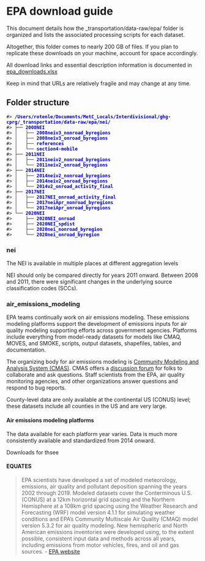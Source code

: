 
<!-- README.md is generated from README.Rmd. Please edit that file -->

# EPA download guide

This document details how the \_transportation/data-raw/epa/ folder is
organized and lists the associated processing scripts for each dataset.

Altogether, this folder comes to nearly 200 GB of files. If you plan to
replicate these downloads on your machine, account for space
accordingly.

All download links and essential description information is documented
in [epa_downloads.xlsx](_transportation/data-raw/epa/epa_downloads.xlsx)

Keep in mind that URLs are relatively fragile and may change at any
time.

## Folder structure

<PRE class="fansi fansi-output"><CODE>#&gt; <span style='color: #0000BB; font-weight: bold;'>/Users/rotenle/Documents/MetC_Locals/Interdivisional/ghg-cprg/_transportation/data-raw/epa/nei/</span>
#&gt; ├── <span style='color: #0000BB; font-weight: bold;'>2008NEI</span>
#&gt; │   ├── <span style='color: #0000BB; font-weight: bold;'>2008neiv3_nonroad_byregions</span>
#&gt; │   ├── <span style='color: #0000BB; font-weight: bold;'>2008neiv3_onroad_byregions</span>
#&gt; │   ├── <span style='color: #0000BB; font-weight: bold;'>references</span>
#&gt; │   └── <span style='color: #0000BB; font-weight: bold;'>section4-mobile</span>
#&gt; ├── <span style='color: #0000BB; font-weight: bold;'>2011NEI</span>
#&gt; │   ├── <span style='color: #0000BB; font-weight: bold;'>2011neiv2_nonroad_byregions</span>
#&gt; │   └── <span style='color: #0000BB; font-weight: bold;'>2011neiv2_onroad_byregions</span>
#&gt; ├── <span style='color: #0000BB; font-weight: bold;'>2014NEI</span>
#&gt; │   ├── <span style='color: #0000BB; font-weight: bold;'>2014neiv2_nonroad_byregions</span>
#&gt; │   ├── <span style='color: #0000BB; font-weight: bold;'>2014neiv2_onroad_byregions</span>
#&gt; │   └── <span style='color: #0000BB; font-weight: bold;'>2014v2_onroad_activity_final</span>
#&gt; ├── <span style='color: #0000BB; font-weight: bold;'>2017NEI</span>
#&gt; │   ├── <span style='color: #0000BB; font-weight: bold;'>2017NEI_onroad_activity_final</span>
#&gt; │   ├── <span style='color: #0000BB; font-weight: bold;'>2017neiApr_nonroad_byregions</span>
#&gt; │   └── <span style='color: #0000BB; font-weight: bold;'>2017neiApr_onroad_byregions</span>
#&gt; └── <span style='color: #0000BB; font-weight: bold;'>2020NEI</span>
#&gt;     ├── <span style='color: #0000BB; font-weight: bold;'>2020NEI_onroad</span>
#&gt;     ├── <span style='color: #0000BB; font-weight: bold;'>2020NEI_spdist</span>
#&gt;     ├── <span style='color: #0000BB; font-weight: bold;'>2020nei_nonroad_byregion</span>
#&gt;     └── <span style='color: #0000BB; font-weight: bold;'>2020nei_onroad_byregion</span>
</CODE></PRE>

### nei

The NEI is available in multiple places at different aggregation levels

NEI should only be compared directly for years 2011 onward. Between 2008
and 2011, there were significant changes in the underlying source
classification codes (SCCs).

### air_emissions_modeling

EPA teams continually work on air emissions modeling. These emissions
modeling platforms support the development of emissions inputs for air
quality modeling supporting efforts across government agencies.
Platforms include everything from model-ready datasets for models like
CMAQ, MOVES, and SMOKE, scripts, output datasets, shapefiles, tables,
and documentation.

The organizing body for air emissions modeling is [Community Modeling
and Analysis System (CMAS)](https://www.cmascenter.org/). CMAS offers a
[discussion forum](https://forum.cmascenter.org/) for folks to
collaborate and ask questions. Staff scientists from the EPA, air
quality monitoring agencies, and other organizations answer questions
and respond to bug reports.

County-level data are only available at the continental US (CONUS)
level; these datasets include all counties in the US and are very large.

#### Air emissions modeling platforms

The data available for each platform year varies. Data is much more
consistently available and standardized from 2014 onward.

Downloads for thsee

#### EQUATES

> EPA scientists have developed a set of modeled meteorology, emissions,
> air quality and pollutant deposition spanning the years 2002 through
> 2019. Modeled datasets cover the Conterminous U.S. (CONUS) at a 12km
> horizontal grid spacing and the Northern Hemisphere at a 108km grid
> spacing using the Weather Research and Forecasting (WRF) model version
> 4.1.1 for simulating weather conditions and EPA’s Community Multiscale
> Air Quality (CMAQ) model version 5.3.2 for air quality modeling. New
> hemispheric and North American emissions inventories were developed
> using, to the extent possible, consistent input data and methods
> across all years, including emissions from motor vehicles, fires, and
> oil and gas sources. - [EPA website](https://www.epa.gov/cmaq/equates)
